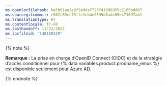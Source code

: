 ```yaml
---
ms.openlocfilehash: ba5b61ae2e9f24ddaf725f419d6955c2165bdd07
ms.sourcegitcommit: c562c85cc75ffe1eb4e9595d8adc09ec71697ab1
ms.translationtype: HT
ms.contentlocale: fr-FR
ms.lasthandoff: 11/22/2022
ms.locfileid: "148180129"
---
```

{% note %}

**Remarque :** La prise en charge d’OpenID Connect (OIDC) et de la stratégie d’accès conditionnel pour {% data variables.product.prodname_emus %} est disponible seulement pour Azure AD.

{% endnote %}

